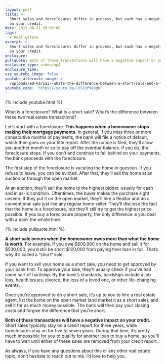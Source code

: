 ```yaml
---
layout: post
title: >-
  Short sales and foreclosures differ in process, but each has a negative impact
  on your credit.
date: 2019-08-21 00:00:00
tags:
  - Real Estate
excerpt: >-
  Short sales and foreclosures differ in process, but each has a negative impact
  on your credit.
enclosure:
pullquote: Both of these transactions will have a negative impact on your credit.
enclosure_type: video/mp4
enclosure_time:
use_youtube_image: false
youtube_alternate_image: >-
  /uploads/ed-karzai--whats-the-difference-between-a-short-sale-and-a-foreclosure-youtube.jpg
youtube_code: 'https://youtu.be/-5SFzPVkDgk'
---
```


{% include youtube.html %}

What is a foreclosure? What is a short sale? What’s the difference between these two real estate transactions?

Let’s start with a foreclosure. **This happens when a homeowner stops making their mortgage payments.** In general, if you miss three or more consecutive months of payments, the bank will file a notice of default, which then goes on your title report. After the notice is filed, they’ll allow you another month or so to pay off the overdue balance. If you do, the foreclosure stops. If you don’t and continue to fall behind on your payments, the bank proceeds with the foreclosure.

The first step of the foreclosure is vacating the home in question. If you refuse to leave, you can be evicted. After that, they’ll sell the home at an auction or through the open market.&nbsp;

At an auction, they’ll sell the home to the highest bidder, usually for cash and in as-is condition. Oftentimes, the buyer makes the purchase sight unseen. If they put it on the open market, they’ll hire a Realtor and do a conventional sale just like any regular home seller. They’ll disclose the fact that the home is a foreclosure, but they’ll still try to get the highest price possible. If you buy a foreclosure property, the only difference is you deal with a bank the whole time.

{% include pullquote.html %}

**A short sale occurs when the homeowner owes more than what the home is worth.** For example, if you owe $600,000 on the home and sell it for $500,000, you’d still be short $100,000 from paying their loan in full. That’s why it’s called a “short” sale.&nbsp;

If you want to sell your home as a short sale, you need to get approved by your bank first. To approve your sale, they’ll usually check if you’ve had some sort of hardship. By the bank’s standards, hardships include a job loss, health issues, divorce, the loss of a loved one, or other life-changing events. &nbsp;

Once you’re approved to do a short sale, it’s up to you to hire a real estate agent, list the home on the open market (and market it as a short sale), and sell it for as much money possible. The bank will then pay your closing costs and forgive the difference that you’re short.&nbsp;

**Both of these transactions will have a negative impact on your credit.** Short sales typically stay on a credit report for three years, while foreclosures stay on for five to seven years. During that time, it’s pretty much impossible for you to qualify for another loan to buy a home, so you’ll have to wait until either of these sales are removed from your credit report.&nbsp;

As always, if you have any questions about this or any other real estate topic, don’t hesitate to reach out to me. I’d love to help you.